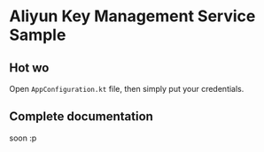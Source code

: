 # Aliyun Key Management Service Sample

## Hot wo
Open `AppConfiguration.kt` file, then simply put your credentials.

## Complete documentation
soon :p